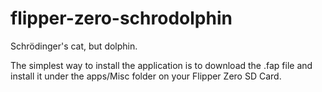 # flipper-zero-schrodolphin
Schrödinger's cat, but dolphin.

The simplest way to install the application is to download the .fap file and install it under the apps/Misc folder on your Flipper Zero SD Card.
